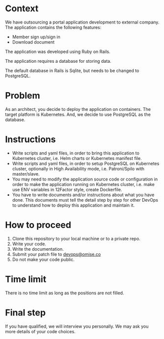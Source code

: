 Context
=======

We have outsourcing a portal application development to external company. The application contains the following features:

 - Member sign up/sign in
 - Download document

The application was developed using Ruby on Rails.

The application requires a database for storing data. 

The default database in Rails is Sqlite, but needs to be changed to PostgreSQL.

Problem
=======

As an architect, you decide to deploy the application on containers. The target platform is Kubernetes.
And, we decide to use PostgreSQL as the database.

Instructions
===========

 - Write scripts and yaml files, in order to bring this application to Kubernetes cluster, i.e. Helm charts or Kubernetes manifest file.
 - Write scripts and yaml files, in order to setup PostgreSQL on Kubernetes cluster, optionally in High Availability mode, i.e. Patroni/Spilo with master/slave.
 - You may need to modify the application source code or configuration in order to make the application running on Kubernetes cluster, i.e. make use ENV variables in 12Factor style, create Dockerfile.
 - You have to write documents and/or instructions about what you have done. This documents must tell the detail step by step for other DevOps to understand how to deploy this application and maintain it.

How to proceed
===========

1) Clone this repository to your local machine or to a private repo.
2) Write your code.
3) Write the documentation.
4) Submit your patch file to devops@omise.co
5) Do not make your code public.

Time limit
===========

There is no time limit as long as the positions are not filled.

Final step
===========

If you have qualified, we will interview you personally.
We may ask you more details of your code choices.
